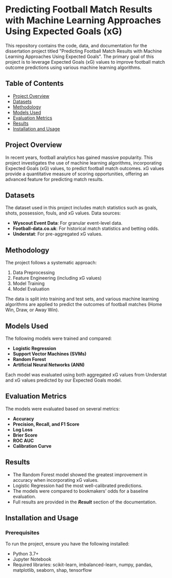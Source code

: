 # Predicting Football Match Results with Machine Learning Approaches Using Expected Goals (xG)

This repository contains the code, data, and documentation for the dissertation project titled "Predicting Football Match Results with Machine Learning Approaches Using Expected Goals". The primary goal of this project is to leverage Expected Goals (xG) values to improve football match outcome predictions using various machine learning algorithms.

## Table of Contents
- [Project Overview](#project-overview)
- [Datasets](#datasets)
- [Methodology](#methodology)
- [Models Used](#models-used)
- [Evaluation Metrics](#evaluation-metrics)
- [Results](#results)
- [Installation and Usage](#installation-and-usage)

## Project Overview
In recent years, football analytics has gained massive popularity. This project investigates the use of machine learning algorithms, incorporating Expected Goals (xG) values, to predict football match outcomes. xG values provide a quantitative measure of scoring opportunities, offering an advanced feature for predicting match results.

## Datasets
The dataset used in this project includes match statistics such as goals, shots, possession, fouls, and xG values. Data sources:
- **Wyscout Event Data**: For granular event-level data.
- **Football-data.co.uk**: For historical match statistics and betting odds.
- **Understat**: For pre-aggregated xG values.

## Methodology
The project follows a systematic approach:
1. Data Preprocessing
2. Feature Engineering (including xG values)
3. Model Training
4. Model Evaluation

The data is split into training and test sets, and various machine learning algorithms are applied to predict the outcomes of football matches (Home Win, Draw, or Away Win).

## Models Used
The following models were trained and compared:
- **Logistic Regression**
- **Support Vector Machines (SVMs)**
- **Random Forest**
- **Artificial Neural Networks (ANN)**
  
Each model was evaluated using both aggregated xG values from Understat and xG values predicted by our Expected Goals model.

## Evaluation Metrics
The models were evaluated based on several metrics:
- **Accuracy**
- **Precision, Recall, and F1 Score**
- **Log Loss**
- **Brier Score**
- **ROC AUC**
- **Calibration Curve**

## Results
- The Random Forest model showed the greatest improvement in accuracy when incorporating xG values.
- Logistic Regression had the most well-calibrated predictions.
- The models were compared to bookmakers’ odds for a baseline evaluation.
- Full results are provided in the ***Result*** section of the documentation.

## Installation and Usage

### Prerequisites
To run the project, ensure you have the following installed:
- Python 3.7+
- Jupyter Notebook
- Required libraries: scikit-learn, imbalanced-learn, numpy, pandas, matplotlib, seaborn, shap, tensorflow
